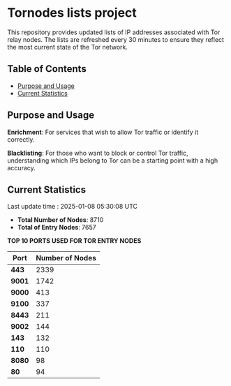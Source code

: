 # Tornodes lists project

This repository provides updated lists of IP addresses associated with Tor relay nodes. The lists are refreshed every 30 minutes to ensure they reflect the most current state of the Tor network.

## Table of Contents

- [Purpose and Usage](#purpose-and-usage)
- [Current Statistics](#current-statistics)


## Purpose and Usage

**Enrichment**: For services that wish to allow Tor traffic or identify it correctly.

**Blacklisting**: For those who want to block or control Tor traffic, understanding which IPs belong to Tor can be a starting point with a high accuracy.

## Current Statistics

Last update time : 2025-01-08 05:30:08 UTC

- **Total Number of Nodes**: 8710
- **Total of Entry Nodes**: 7657

**TOP 10 PORTS USED FOR TOR ENTRY NODES**

| **Port** | **Number of Nodes** |
|------|-----------------|
| **443**   | 2339  |
| **9001**   | 1742  |
| **9000**   | 413  |
| **9100**   | 337  |
| **8443**   | 211  |
| **9002**   | 144  |
| **143**   | 132  |
| **110**   | 110  |
| **8080**   | 98  |
| **80**   | 94  |

